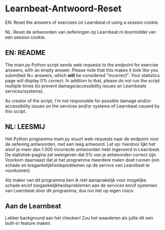 # Learnbeat-Antwoord-Reset
EN: Reset the answers of exercises on Learnbeat.nl using a session cookie. 

NL: Reset de antwoorden van oefeningen op Learnbeat.nl doormiddel van een session cookie.

## EN: README
The main.py Python script sends web requests to the endpoint for exercise answers, with an empty answer. Please note that this makes it look like you submitted 1k+ answers, which **will** be considered "incorrect". Your statistics page will display 0% correct. In addition to that, please do not run the script multiple times (to prevent damage/accessibility issues on Learnbeats services/systems).

As creator of the script, I'm not responsible for possible damage and/or accessibility issues on the services and/or systems of Learnbeat caused by this script.

## NL: LEESMIJ
Het Python programma main.py stuurt web-requests naar de endpoint voor de oefening antwoorden, met een leeg antwoord. Let op: hierdoor lijkt het alsof je meer dan 1.000 incorrecte antwoorden hebt ingevoerd in Learnbeat. De statistiek-pagina zal weergeven dat 0% van je antwoorden correct zijn. Voorkom daarnaast dat je het programma meerdere malen doet runnen (om schade en toegankelijkheidsproblemen op de service van Learnbeat te voorkomen).

Als maker van dit programma ben ik niet aansprakelijk voor mogelijke schade en/of toegankelijkheidsproblemen aan de services en/of systemen van Learnbeat door dit programma, dus run het op eigen risico. 

## Aan de Learnbeat 
Lekker background aan het checken! Zou het waarderen als jullie dit een built-in feature maken.
